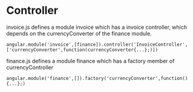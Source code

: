 # Controller #

invoice.js defines a module invoice which has  a invoice controller, which depends on the currencyConverter of the finance module.

`
angular.module('invoice',[finance]).controller('InvoiceController',['currencyConverter',function(currencyConverter{...};)])
`

finance.js defines a module finance which has a factory member of currencyController

`
angular.module('finance',[]).factory('currencyConverter',function(){...};)
`
